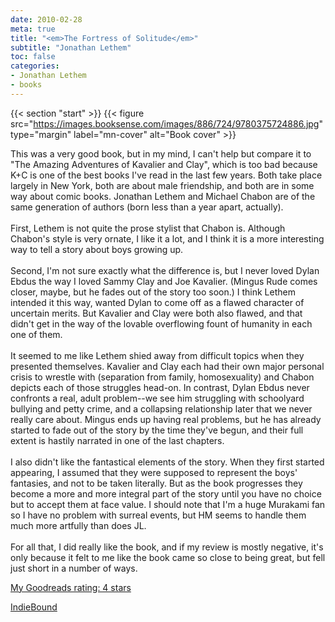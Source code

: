 ```yaml
---
date: 2010-02-28
meta: true
title: "<em>The Fortress of Solitude</em>"
subtitle: "Jonathan Lethem"
toc: false
categories:
- Jonathan Lethem
- books
---
```


{{< section "start" >}}
{{< figure src="https://images.booksense.com/images/886/724/9780375724886.jpg" type="margin" label="mn-cover" alt="Book cover" >}}

This was a very good book, but in my mind, I can't help but compare it to "The Amazing Adventures of Kavalier and Clay", which is too bad because K+C is one of the best books I've read in the last few years. Both take place largely in New York, both are about male friendship, and both are in some way about comic books. Jonathan Lethem and Michael Chabon are of the same generation of authors (born less than a year apart, actually).<br /><br />First, Lethem is not quite the prose stylist that Chabon is. Although Chabon's style is very ornate, I like it a lot, and I think it is a more interesting way to tell a story about boys growing up.<br /><br />Second, I'm not sure exactly what the difference is, but I never loved Dylan Ebdus the way I loved Sammy Clay and Joe Kavalier. (Mingus Rude comes closer, maybe, but he fades out of the story too soon.) I think Lethem intended it this way, wanted Dylan to come off as a flawed character of uncertain merits. But Kavalier and Clay were both also flawed, and that didn't get in the way of the lovable overflowing fount of humanity in each one of them. <br /><br />It seemed to me like Lethem shied away from difficult topics when they presented themselves. Kavalier and Clay each had their own major personal crisis to wrestle with (separation from family, homosexuality) and Chabon depicts each of those struggles head-on. In contrast, Dylan Ebdus never confronts a real, adult problem--we see him struggling with schoolyard bullying and petty crime, and a collapsing relationship later that we never really care about. Mingus ends up having real problems, but he has already started to fade out of the story by the time they've begun, and their full extent is hastily narrated in one of the last chapters.<br /><br />I also didn't like the fantastical elements of the story. When they first started appearing, I assumed that they were supposed to represent the boys' fantasies, and not to be taken literally. But as the book progresses they become a more and more integral part of the story until you have no choice but to accept them at face value. I should note that I'm a huge Murakami fan so I have no problem with surreal events, but HM seems to handle them much more artfully than does JL.<br /><br />For all that, I did really like the book, and if my review is mostly negative, it's only because it felt to me like the book came so close to being great, but fell just short in a number of ways. 

[My Goodreads rating: 4 stars](https://www.goodreads.com/review/show/88821284)  

[IndieBound](https://www.indiebound.org/book/9780375724886)
